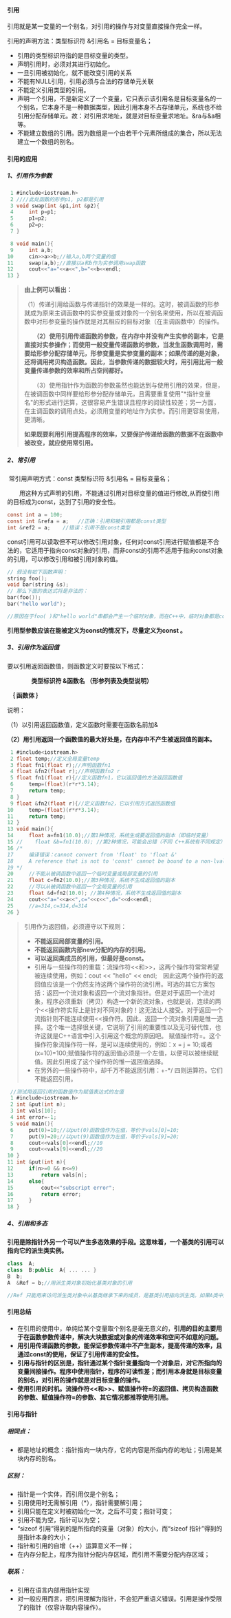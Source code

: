 #### 引用

引用就是某一变量的一个别名，对引用的操作与对变量直接操作完全一样。

引用的声明方法：类型标识符 &引用名 = 目标变量名；

* 引用的类型标识符指的是目标变量的类型。
* 声明引用时，必须对其进行初始化。
* 一旦引用被初始化，就不能改变引用的关系
* 不能有NULL引用，引用必须与合法的存储单元关联
* 不能定义引用类型的引用。
* 声明一个引用，不是新定义了一个变量，它只表示该引用名是目标变量名的一个别名，它本身不是一种数据类型，因此引用本身不占存储单元，系统也不给引用分配存储单元。故：对引用求地址，就是对目标变量求地址。&ra与&a相等。
* 不能建立数组的引用。因为数组是一个由若干个元素所组成的集合，所以无法建立一个数组的别名。



#### 引用的应用

##### 1、引用作为参数

```c
 1 #include<iostream.h>
 2 ////此处函数的形参p1, p2都是引用 
 3 void swap(int &p1,int &p2){
 4     int p=p1;
 5     p1=p2;
 6     p2=p;
 7 }

 8 void main(){
 9     int a,b;
10     cin>>a>>b;//输入a,b两个变量的值
11     swap(a,b);//直接以a和b作为实参调用swap函数
12     cout<<"a="<<a<<",b="<<b<<endl;
13 }
```

> **由上例可以看出：**
>
> （1）传递引用给函数与传递指针的效果是一样的。这时，被调函数的形参就成为原来主调函数中的实参变量或对象的一个别名来使用，所以在被调函数中对形参变量的操作就是对其相应的目标对象（在主调函数中）的操作。
>
> 　　**（2）使用引用传递函数的参数，在内存中并没有产生实参的副本，它是直接对实参操作；而使用一般变量传递函数的参数，当发生函数调用时，需要给形参分配存储单元，形参变量是实参变量的副本；如果传递的是对象，还将调用拷贝构造函数。因此，当参数传递的数据较大时，用引用比用一般变量传递参数的效率和所占空间都好。**
>
> 　　（3）使用指针作为函数的参数虽然也能达到与使用引用的效果，但是，在被调函数中同样要给形参分配存储单元，且需要重复使用"*指针变量名"的形式进行运算，这很容易产生错误且程序的阅读性较差；另一方面，在主调函数的调用点处，必须用变量的地址作为实参。而引用更容易使用，更清晰。
>
>  
>
> **如果既要利用引用提高程序的效率，又要保护传递给函数的数据不在函数中被改变，就应使用常引用。**



##### 2、常引用

​        常引用声明方式：const  类型标识符  &引用名 = 目标变量名；

　　用这种方式声明的引用，不能通过引用对目标变量的值进行修改,从而使引用的目标成为const，达到了引用的安全性。

```c
const int a = 100;
const int &refa = a;   //正确：引用和被引用都是const类型
int &ref2 = a;    //错误：引用不是const类型
```

const引用可以读取但不可以修改引用对象，任何对const引用进行赋值都是不合法的，它适用于指向const对象的引用，而非const的引用不适用于指向const对象的引用，可以修改引用和被引用对象的值。

```c
// 假设有如下函数声明：
string foo();
void bar(string &s);
// 那么下面的表达式将是非法的：
bar(foo());
bar("hello world");

//原因在于foo( )和"hello world"串都会产生一个临时对象，而在C++中，临时对象都是const类型的。因此上面的表达式就是试图将一个const类型的对象转换为非const类型，这是非法的。
```

**引用型参数应该在能被定义为const的情况下，尽量定义为const 。**



##### 3、引用作为返回值

要以引用返回函数值，则函数定义时要按以下格式：

　　　　**类型标识符  &函数名 （形参列表及类型说明）**

​               **｛  函数体  ｝**

说明：

（1）以引用返回函数值，定义函数时需要在函数名前加&

**（2）用引用返回一个函数值的最大好处是，在内存中不产生被返回值的副本。**

```c
 1 #include<iostream.h>
 2 float temp;//定义全局变量temp
 3 float fn1(float r);//声明函数fn1
 4 float &fn2(float r);//声明函数fn2 r
 5 float fn1(float r){//定义函数fn1，它以返回值的方法返回函数值
 6     temp=(float)(r*r*3.14);
 7     return temp;
 8 }
 9 float &fn2(float r){//定义函数fn2，它以引用方式返回函数值
10     temp=(float)(r*r*3.14);
11     return temp;
12 }
13 void main(){
14     float a=fn1(10.0);//第1种情况，系统生成要返回值的副本（即临时变量）
15 //    float &b=fn1(10.0); //第2种情况，可能会出错（不同 C++系统有不同规定）
16 /* 
17     编译错误：cannot convert from 'float' to 'float &'
18     A reference that is not to 'const' cannot be bound to a non-lvalue
19 */
20     //不能从被调函数中返回一个临时变量或局部变量的引用
21     float c=fn2(10.0);//第3种情况，系统不生成返回值的副本
22     //可以从被调函数中返回一个全局变量的引用
23     float &d=fn2(10.0); //第4种情况，系统不生成返回值的副本
24     cout<<"a="<<a<<",c="<<c<<",d="<<d<<endl;
25     //a=314,c=314,d=314
26 }
```

> 引用作为返回值，必须遵守以下规则：
>
> * **不能返回局部变量的引用。**
> * **不能返回函数内部new分配的内存的引用。**
> * **可以返回类成员的引用，但最好是const。**
> * 引用与一些操作符的重载：流操作符<<和>>，这两个操作符常常希望被连续使用，例如：cout << \"hello\" << endl;　因此这两个操作符的返回值应该是一个仍然支持这两个操作符的流引用。可选的其它方案包括：返回一个流对象和返回一个流对象指针。但是对于返回一个流对象，程序必须重新（拷贝）构造一个新的流对象，也就是说，连续的两个<<操作符实际上是针对不同对象的！这无法让人接受。对于返回一个流指针则不能连续使用<<操作符。因此，返回一个流对象引用是惟一选择。这个唯一选择很关键，它说明了引用的重要性以及无可替代性，也许这就是C++语言中引入引用这个概念的原因吧。 赋值操作符=。这个操作符象流操作符一样，是可以连续使用的，例如：x = j = 10;或者(x=10)=100;赋值操作符的返回值必须是一个左值，以便可以被继续赋值。因此引用成了这个操作符的惟一返回值选择。
> * 在另外的一些操作符中，却千万不能返回引用：+-*/ 四则运算符。它们不能返回引用。

```c
 //测试用返回引用的函数值作为赋值表达式的左值
 1 #include<iostream.h>
 2 int &put(int n);
 3 int vals[10];
 4 int error=-1;
 5 void main(){
 6     put(0)=10;//以put(0)函数值作为左值，等价于vals[0]=10;
 7     put(9)=20;//以put(9)函数值作为左值，等价于vals[9]=20; 
 8     cout<<vals[0]<<endl;//10
 9     cout<<vals[9]<<endl;//20
10 }
11 int &put(int n){
12     if(n>=0 && n<=9)
13         return vals[n];
14     else{
15         cout<<"subscript error";
16         return error;
17     }
18 }
```



##### 4、引用和多态

**引用是除指针外另一个可以产生多态效果的手段。这意味着，一个基类的引用可以指向它的派生类实例。**

```c++
class  A;
class  B:public  A{ ... ... }
B  b;
A  &Ref = b;//用派生类对象初始化基类对象的引用

//Ref 只能用来访问派生类对象中从基类继承下来的成员，是基类引用指向派生类。如果A类中定义有虚函数，并且在B类中重写了这个虚函数，就可以通过Ref产生多态效果。
```



#### 引用总结

* 在引用的使用中，单纯给某个变量取个别名是毫无意义的，**引用的目的主要用于在函数参数传递中，解决大块数据或对象的传递效率和空间不如意的问题。**
* **用引用传递函数的参数，能保证参数传递中不产生副本，提高传递的效率，且通过const的使用，保证了引用传递的安全性。**
* **引用与指针的区别是，指针通过某个指针变量指向一个对象后，对它所指向的变量间接操作。程序中使用指针，程序的可读性差；而引用本身就是目标变量的别名，对引用的操作就是对目标变量的操作。**
* **使用引用的时机。流操作符<<和>>、赋值操作符=的返回值、拷贝构造函数的参数、赋值操作符=的参数、其它情况都推荐使用引用。**



#### 引用与指针

##### 相同点：

* 都是地址的概念：指针指向一块内存，它的内容是所指内存的地址；引用是某块内存的别名。



##### 区别：

* 指针是一个实体，而引用仅是个别名；
* 引用使用时无需解引用（*），指针需要解引用；
* 引用只能在定义时被初始化一次，之后不可变；指针可变；
* 引用不能为空，指针可以为空；
* “sizeof 引用”得到的是所指向的变量（对象）的大小，而“sizeof 指针”得到的是指针本身的大小；
* 指针和引用的自增（++）运算意义不一样；
* 在内存分配上，程序为指针分配内存区域，而引用不需要分配内存区域；



##### 联系：

* 引用在语言内部用指针实现
* 对一般应用而言，把引用理解为指针，不会犯严重语义错误。引用是操作受限了的指针（仅容许取内容操作）。

